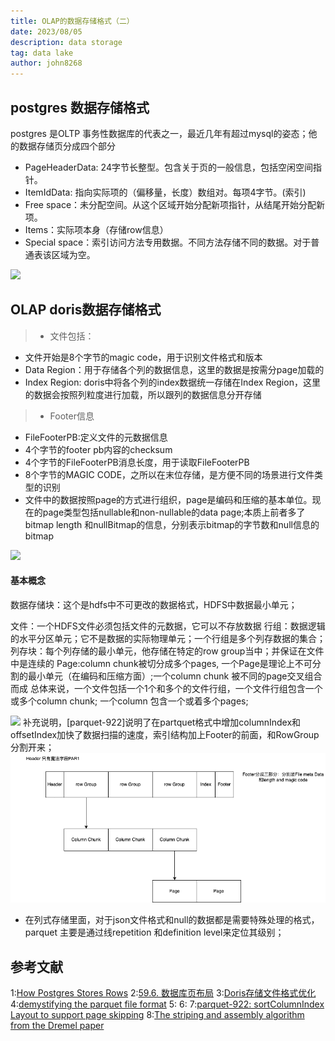 ```yaml
---
title: OLAP的数据存储格式（二）
date: 2023/08/05
description: data storage
tag: data lake
author: john8268
---
```

##  postgres 数据存储格式
postgres 是OLTP 事务性数据库的代表之一，最近几年有超过mysql的姿态；他的数据存储页分成四个部分
- PageHeaderData: 24字节长整型。包含关于页的一般信息，包括空闲空间指针。
- ItemIdData: 指向实际项的（偏移量，长度）数组对。每项4字节。(索引)
- Free space：未分配空间。从这个区域开始分配新项指针，从结尾开始分配新项。
- Items：实际项本身（存储row信息）
- Special space：索引访问方法专用数据。不同方法存储不同的数据。对于普通表该区域为空。

![](https://i.imgur.com/RCnRkeV.png)

## OLAP  doris数据存储格式

>- 文件包括：
- 文件开始是8个字节的magic code，用于识别文件格式和版本
- Data Region：用于存储各个列的数据信息，这里的数据是按需分page加载的
- Index Region: doris中将各个列的index数据统一存储在Index Region，这里的数据会按照列粒度进行加载，所以跟列的数据信息分开存储
>- Footer信息
- FileFooterPB:定义文件的元数据信息
- 4个字节的footer pb内容的checksum
- 4个字节的FileFooterPB消息长度，用于读取FileFooterPB
- 8个字节的MAGIC CODE，之所以在末位存储，是方便不同的场景进行文件类型的识别
- 文件中的数据按照page的方式进行组织，page是编码和压缩的基本单位。现在的page类型包括nullable和non-nullable的data page;本质上前者多了 bitmap length 和nullBitmap的信息，分别表示bitmap的字节数和null信息的bitmap

![](https://cdnd.selectdb.com/zh-CN/assets/images/segment_v2-35f14e9d11067d490a85debb8ea7d2a8.png)

#### 基本概念

数据存储块：这个是hdfs中不可更改的数据格式，HDFS中数据最小单元；

文件：一个HDFS文件必须包括文件的元数据，它可以不存放数据
行组：数据逻辑的水平分区单元；它不是数据的实际物理单元；一个行组是多个列存数据的集合；
列存块：每个列存储的最小单元，他存储在特定的row group当中；并保证在文件中是连续的
Page:column chunk被切分成多个pages, 一个Page是理论上不可分割的最小单元（在编码和压缩方面）;一个column chunk 被不同的page交叉组合而成
总体来说，一个文件包括一个1个和多个的文件行组，一个文件行组包含一个或多个column chunk; 一个column 包含一个或着多个pages;


![](https://parquet.apache.org/images/FileLayout.gif)
补充说明，[parquet-922]说明了在partquet格式中增加columnIndex和offsetIndex加快了数据扫描的速度，索引结构加上Footer的前面，和RowGroup分割开来；
![](../../../../public/images/parquet.png)
- 在列式存储里面，对于json文件格式和null的数据都是需要特殊处理的格式，parquet 主要是通过线repetition 和definition  level来定位其级别；


## 参考文献
1:[How Postgres Stores Rows](https://ketansingh.me/posts/how-postgres-stores-rows/)
2:[59.6. 数据库页布局](http://www.postgres.cn/docs/9.4/storage-page-layout.html)
3:[Doris存储文件格式优化](https://doris.apache.org/zh-CN/community/design/doris_storage_optimization/)
4:[demystifying the parquet file format](https://towardsdatascience.com/demystifying-the-parquet-file-format-13adb0206705)
5:[](https://www.upsolver.com/blog/apache-parquet-why-use)
6:[](https://zhuanlan.zhihu.com/p/538163356)
7:[parquet-922: sortColumnIndex Layout to support page skipping](https://docs.google.com/document/d/1sBACp8Lbutuj1Zxdowvsrlm8ku4BFxf8U_Do5K2wSO4/edit)
8:[The striping and assembly algorithm from the Dremel paper](https://github.com/julienledem/redelm/wiki/The-striping-and-assembly-algorithms-from-the-Dremel-paper)